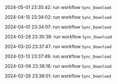 2024-05-01 23:35:42: run workflow `Sync_Download` 

2024-04-15 23:34:02: run workflow `Sync_Download` 

2024-04-01 23:34:07: run workflow `Sync_Download` 

2024-03-28 23:35:38: run workflow `Sync_Download` 

2024-03-20 23:37:47: run workflow `Sync_Download` 

2024-03-13 23:37:49: run workflow `Sync_Download` 

2024-03-06 23:38:16: run workflow `Sync_Download` 

2024-02-28 23:38:01: run workflow `Sync_Download` 


